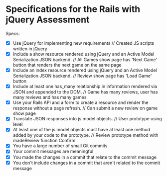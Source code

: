 # Specifications for the Rails with jQuery Assessment

Specs:
- [x] Use jQuery for implementing new requirements
// Created JS scripts written in jQuery
- [x] Include a show resource rendered using jQuery and an Active Model Serialization JSON backend.
// All Games show page has 'Next Game' button that renders the next game on the same page
- [x] Include an index resource rendered using jQuery and an Active Model Serialization JSON backend.
// Review show page has 'Load Game' button
- [x] Include at least one has_many relationship in information rendered via JSON and appended to the DOM.
// Game has many reviews, user has many reviews and has many games
- [X] Use your Rails API and a form to create a resource and render the response without a page refresh.
// Can submit a new review on game show page
- [X] Translate JSON responses into js model objects.
// User prototype using level
- [X] At least one of the js model objects must have at least one method added by your code to the prototype.
// Review prototype method with madeReview function
Confirm
- [x] You have a large number of small Git commits
- [x] Your commit messages are meaningful
- [x] You made the changes in a commit that relate to the commit message
- [x] You don't include changes in a commit that aren't related to the commit message
